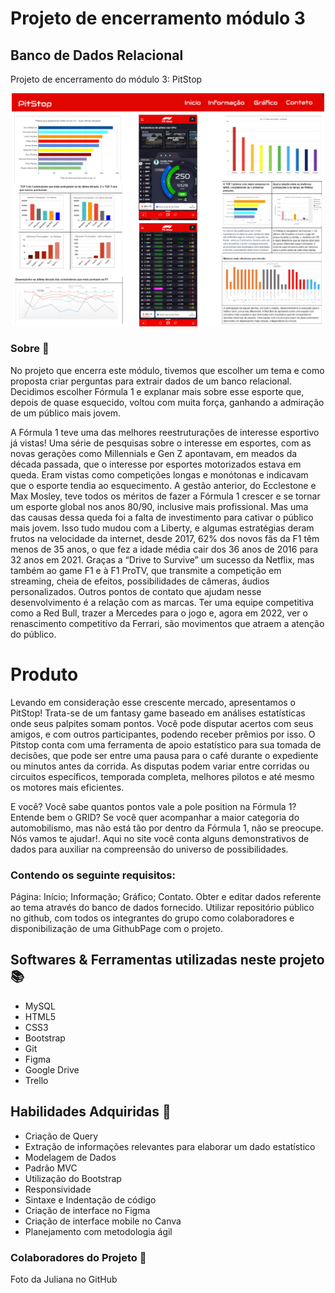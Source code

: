 # Projeto de encerramento módulo 3 

## Banco de Dados Relacional

Projeto de encerramento do módulo 3: PitStop

<div align='center'>
    <img src='https://github.com/Julianaha/pit-stop/blob/c3101b816e3d2c8e591c5c73a1784e75cf014d3f/ex_readme.png' width='500px'>
 </div> 
 
### Sobre 🔎 

No projeto que encerra este módulo, tivemos que escolher um tema e como proposta criar perguntas para extrair dados de um banco relacional.
Decidimos escolher Fórmula 1 e explanar mais sobre esse esporte que, depois de quase esquecido, voltou com muita força, ganhando a admiração de um público mais jovem.

A Fórmula 1 teve uma das melhores reestruturações de interesse esportivo já vistas!
Uma série de pesquisas sobre o interesse em esportes, com as novas gerações como Millennials e Gen Z apontavam, em meados da década passada, que o interesse por esportes motorizados estava em queda. Eram vistas como competições longas e monótonas e indicavam que o esporte tendia ao esquecimento. 
A gestão anterior, do Ecclestone e Max Mosley, teve todos os méritos de fazer a Fórmula 1 crescer e se tornar um esporte global nos anos 80/90, inclusive mais profissional. Mas uma das causas dessa queda foi a falta de investimento para cativar o público mais jovem.
Isso tudo mudou com a Liberty, e algumas estratégias deram frutos na velocidade da internet, desde 2017, 62% dos novos fãs da F1 têm menos de 35 anos, o que fez a idade média cair dos 36 anos de 2016 para 32 anos em 2021. Graças a “Drive to Survive” um sucesso da Netflix, mas também ao game F1 e à F1 ProTV, que transmite a competição em streaming, cheia de efeitos, possibilidades de câmeras, áudios personalizados.
Outros pontos de contato que ajudam nesse desenvolvimento é a relação com as marcas. Ter uma equipe competitiva como a Red Bull, trazer a Mercedes para o jogo e, agora em 2022, ver o renascimento competitivo da Ferrari, são movimentos que atraem a atenção do público.

# Produto

Levando em consideração esse crescente mercado, apresentamos o PitStop!
Trata-se de um fantasy game baseado em análises estatísticas onde seus palpites somam pontos. 
Você pode disputar acertos com seus amigos, e com outros participantes, podendo receber prêmios por isso.
O Pitstop conta com uma ferramenta de apoio estatístico para sua tomada de decisões, que pode ser entre uma pausa para o café durante o expediente ou minutos antes da corrida. As disputas podem variar entre corridas ou circuitos específicos, temporada completa, melhores pilotos e até mesmo os motores mais eficientes.

E você?
Você sabe quantos pontos vale a pole position na Fórmula 1? Entende bem o GRID?
Se você quer acompanhar a maior categoria do automobilismo, mas não está tão por dentro da Fórmula 1, não se preocupe. Nós vamos te ajudar!.
Aqui no site você conta alguns demonstrativos de dados para auxiliar na compreensão do universo de possibilidades.


### Contendo os seguinte requisitos:

Página: Início; Informação; Gráfico; Contato.
Obter e editar dados referente ao tema através do banco de dados fornecido. 
Utilizar repositório público no github, com todos os integrantes do grupo como colaboradores e disponibilização de uma GithubPage com o projeto. 

## Softwares & Ferramentas utilizadas neste projeto 📚 
- MySQL
- HTML5 
- CSS3 
- Bootstrap 
- Git 
- Figma 
- Google Drive 
- Trello

## Habilidades Adquiridas 📝 
- Criação de Query
- Extração de informações relevantes para elaborar um dado estatístico 
- Modelagem de Dados
- Padrão MVC 
- Utilização do Bootstrap 
- Responsividade 
- Sintaxe e Indentação de código
- Criação de interface no Figma 
- Criação de interface mobile no Canva
- Planejamento com metodologia ágil 

### Colaboradores do Projeto 🤝 

Foto da Juliana no GitHub
